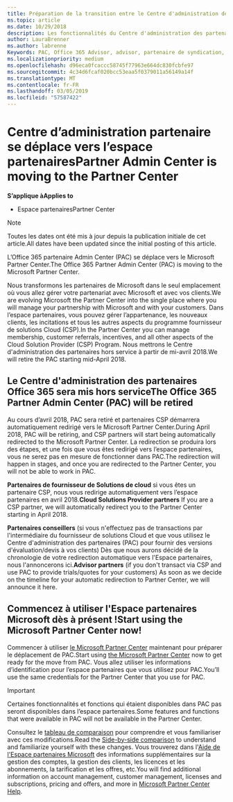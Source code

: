 ```yaml
---
title: Préparation de la transition entre le Centre d'administration des partenaires et l'Espace partenaires | Espace partenaires
ms.topic: article
ms.date: 10/29/2018
description: Les fonctionnalités du Centre d'administration des partenaires Office 365 sont transférées sur l'Espace partenaires.
author: LauraBrenner
ms.author: labrenne
Keywords: PAC, Office 365 Advisor, advisor, partenaire de syndication, mettre hors service PAC, PAC mise hors service
ms.localizationpriority: medium
ms.openlocfilehash: d96eca0fcaccc58745f77963e664dc830fcbfe97
ms.sourcegitcommit: 4c34d6fcaf020bcc53eaa5f0379011a56149a14f
ms.translationtype: MT
ms.contentlocale: fr-FR
ms.lasthandoff: 03/05/2019
ms.locfileid: "57587422"
---
```

# <a name="partner-admin-center-is-moving-to-the-partner-center"></a><span data-ttu-id="0d38d-104">Centre d’administration partenaire se déplace vers l’espace partenaires</span><span class="sxs-lookup"><span data-stu-id="0d38d-104">Partner Admin Center is moving to the Partner Center</span></span>

<span data-ttu-id="0d38d-105">**S’applique à**</span><span class="sxs-lookup"><span data-stu-id="0d38d-105">**Applies to**</span></span>

-  <span data-ttu-id="0d38d-106">Espace partenaires</span><span class="sxs-lookup"><span data-stu-id="0d38d-106">Partner Center</span></span>

> [!NOTE]  
>  <span data-ttu-id="0d38d-107">Toutes les dates ont été mis à jour depuis la publication initiale de cet article.</span><span class="sxs-lookup"><span data-stu-id="0d38d-107">All dates have been updated since the initial posting of this article.</span></span>

<span data-ttu-id="0d38d-108">L’Office 365 partenaire Admin Center (PAC) se déplace vers le Microsoft Partner Center.</span><span class="sxs-lookup"><span data-stu-id="0d38d-108">The Office 365 Partner Admin Center (PAC) is moving to the Microsoft Partner Center.</span></span>

<span data-ttu-id="0d38d-109">Nous transformons les partenaires de Microsoft dans le seul emplacement où vous allez gérer votre partenariat avec Microsoft et avec vos clients.</span><span class="sxs-lookup"><span data-stu-id="0d38d-109">We are evolving Microsoft the Partner Center into the single place where you will manage your partnership with Microsoft and with your customers.</span></span> <span data-ttu-id="0d38d-110">Dans l’espace partenaires, vous pouvez gérer l’appartenance, les nouveaux clients, les incitations et tous les autres aspects du programme fournisseur de solutions Cloud (CSP).</span><span class="sxs-lookup"><span data-stu-id="0d38d-110">In the Partner Center you can manage membership, customer referrals, incentives, and all other aspects of the Cloud Solution Provider (CSP) Program.</span></span> <span data-ttu-id="0d38d-111">Nous mettrons le Centre d'administration des partenaires hors service à partir de mi-avril 2018.</span><span class="sxs-lookup"><span data-stu-id="0d38d-111">We will retire the PAC starting mid-April 2018.</span></span>

## <a name="the-office-365-partner-admin-center-pac-will-be-retired"></a><span data-ttu-id="0d38d-112">Le Centre d'administration des partenaires Office 365 sera mis hors service</span><span class="sxs-lookup"><span data-stu-id="0d38d-112">The Office 365 Partner Admin Center (PAC) will be retired</span></span>

<span data-ttu-id="0d38d-113">Au cours d’avril 2018, PAC sera retiré et partenaires CSP démarrera automatiquement redirigé vers le Microsoft Partner Center.</span><span class="sxs-lookup"><span data-stu-id="0d38d-113">During April 2018, PAC will be retiring, and CSP partners will start being automatically redirected to the Microsoft Partner Center.</span></span> <span data-ttu-id="0d38d-114">La redirection se produira lors des étapes, et une fois que vous êtes redirigé vers l’espace partenaires, vous ne serez pas en mesure de fonctionner dans PAC.</span><span class="sxs-lookup"><span data-stu-id="0d38d-114">The redirection will happen in stages, and once you are redirected to the Partner Center, you will not be able to work in PAC.</span></span> 

<span data-ttu-id="0d38d-115">**Partenaires de fournisseur de Solutions de cloud** si vous êtes un partenaire CSP, nous vous redirige automatiquement vers l’espace partenaires en avril 2018.</span><span class="sxs-lookup"><span data-stu-id="0d38d-115">**Cloud Solutions Provider partners** If you are a CSP partner, we will automatically redirect you to the Partner Center starting in April 2018.</span></span> 

<span data-ttu-id="0d38d-116">**Partenaires conseillers** (si vous n'effectuez pas de transactions par l'intermédiaire du fournisseur de solutions Cloud et que vous utilisez le Centre d'administration des partenaires (PAC) pour fournir des versions d'évaluation/devis à vos clients) Dès que nous aurons décidé de la chronologie de votre redirection automatique vers l'Espace partenaires, nous l'annoncerons ici.</span><span class="sxs-lookup"><span data-stu-id="0d38d-116">**Advisor partners** (if you don't transact via CSP and use PAC to provide trials/quotes for your customers) As soon as we decide on the timeline for your automatic redirection to Partner Center, we will announce it here.</span></span> 


## <a name="start-using-the-microsoft-partner-center-now"></a><span data-ttu-id="0d38d-117">Commencez à utiliser l'Espace partenaires Microsoft dès à présent !</span><span class="sxs-lookup"><span data-stu-id="0d38d-117">Start using the Microsoft Partner Center now!</span></span>

<span data-ttu-id="0d38d-118">Commencer à utiliser [le Microsoft Partner Center](https://partnercenter.microsoft.com/) maintenant pour préparer le déplacement de PAC.</span><span class="sxs-lookup"><span data-stu-id="0d38d-118">Start using [the Microsoft Partner Center](https://partnercenter.microsoft.com/)  now to get ready for the move from PAC.</span></span>  <span data-ttu-id="0d38d-119">Vous allez utiliser les informations d’identification pour l’espace partenaires que vous utilisez pour PAC.</span><span class="sxs-lookup"><span data-stu-id="0d38d-119">You’ll use the same credentials for the Partner Center that you use for PAC.</span></span> 

> [!IMPORTANT]  
> <span data-ttu-id="0d38d-120">Certaines fonctionnalités et fonctions qui étaient disponibles dans PAC pas seront disponibles dans l’espace partenaires.</span><span class="sxs-lookup"><span data-stu-id="0d38d-120">Some features and functions that were available in PAC will not be available in the Partner Center.</span></span>

 <span data-ttu-id="0d38d-121">Consultez le [tableau de comparaison](moving-from-pac-to-pc.md) pour comprendre et vous familiariser avec ces modifications.</span><span class="sxs-lookup"><span data-stu-id="0d38d-121">Read the [Side-by-side comparison](moving-from-pac-to-pc.md) to understand and familiarize yourself with these changes.</span></span>  <span data-ttu-id="0d38d-122">Vous trouverez dans l'[Aide de l'Espace partenaires Microsoft](https://partnercenter.microsoft.com/partner/help) des informations supplémentaires sur la gestion des comptes, la gestion des clients, les licences et les abonnements, la tarification et les offres, etc.</span><span class="sxs-lookup"><span data-stu-id="0d38d-122">You will find additional information on account management, customer management, licenses and subscriptions, pricing and offers, and more in [Microsoft Partner Center Help](https://partnercenter.microsoft.com/partner/help).</span></span>

 